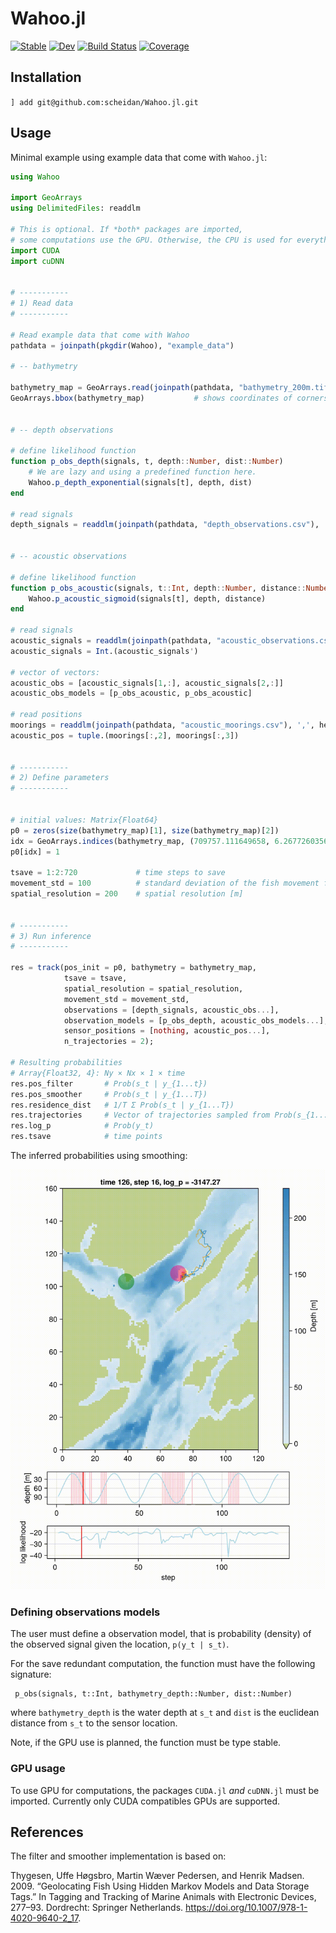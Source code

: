 # Wahoo.jl

[![Stable](https://img.shields.io/badge/docs-stable-blue.svg)](https://scheidan.github.io/Wahoo.jl/stable/)
[![Dev](https://img.shields.io/badge/docs-dev-blue.svg)](https://scheidan.github.io/Wahoo.jl/dev/)
[![Build Status](https://github.com/scheidan/Wahoo.jl/actions/workflows/CI.yml/badge.svg?branch=main)](https://github.com/scheidan/Wahoo.jl/actions/workflows/CI.yml?query=branch%3Amain)
[![Coverage](https://codecov.io/gh/scheidan/Wahoo.jl/branch/main/graph/badge.svg)](https://codecov.io/gh/scheidan/Wahoo.jl)

## Installation

`] add git@github.com:scheidan/Wahoo.jl.git`

## Usage

Minimal example using example data that come with `Wahoo.jl`:

```Julia
using Wahoo

import GeoArrays
using DelimitedFiles: readdlm

# This is optional. If *both* packages are imported,
# some computations use the GPU. Otherwise, the CPU is used for everything.
import CUDA
import cuDNN


# -----------
# 1) Read data
# -----------

# Read example data that come with Wahoo
pathdata = joinpath(pkgdir(Wahoo), "example_data")

# -- bathymetry

bathymetry_map = GeoArrays.read(joinpath(pathdata, "bathymetry_200m.tif"))
GeoArrays.bbox(bathymetry_map)           # shows coordinates of corners


# -- depth observations

# define likelihood function
function p_obs_depth(signals, t, depth::Number, dist::Number)
	# We are lazy and using a predefined function here.
    Wahoo.p_depth_exponential(signals[t], depth, dist)
end

# read signals
depth_signals = readdlm(joinpath(pathdata, "depth_observations.csv"), ',', header=true)[1][:,2]


# -- acoustic observations

# define likelihood function
function p_obs_acoustic(signals, t::Int, depth::Number, distance::Number)
    Wahoo.p_acoustic_sigmoid(signals[t], depth, distance)
end

# read signals
acoustic_signals = readdlm(joinpath(pathdata, "acoustic_observations.csv"), ',', header=true)[1][:,2:3]
acoustic_signals = Int.(acoustic_signals')

# vector of vectors:
acoustic_obs = [acoustic_signals[1,:], acoustic_signals[2,:]]
acoustic_obs_models = [p_obs_acoustic, p_obs_acoustic]

# read positions
moorings = readdlm(joinpath(pathdata, "acoustic_moorings.csv"), ',', header=true)[1]
acoustic_pos = tuple.(moorings[:,2], moorings[:,3])


# -----------
# 2) Define parameters
# -----------


# initial values: Matrix{Float64}
p0 = zeros(size(bathymetry_map)[1], size(bathymetry_map)[2])
idx = GeoArrays.indices(bathymetry_map, (709757.111649658, 6.26772603565296e6)) # last known location of the fish
p0[idx] = 1

tsave = 1:2:720             # time steps to save
movement_std = 100          # standard deviation of the fish movement for one time step [m]
spatial_resolution = 200    # spatial resolution [m]


# -----------
# 3) Run inference
# -----------

res = track(pos_init = p0, bathymetry = bathymetry_map,
            tsave = tsave,
            spatial_resolution = spatial_resolution,
            movement_std = movement_std,
            observations = [depth_signals, acoustic_obs...],
            observation_models = [p_obs_depth, acoustic_obs_models...],
            sensor_positions = [nothing, acoustic_pos...],
			n_trajectories = 2);

# Resulting probabilities
# Array{Float32, 4}: Ny × Nx × 1 × time
res.pos_filter       # Prob(s_t | y_{1...t})
res.pos_smoother     # Prob(s_t | y_{1...T})
res.residence_dist   # 1/T Σ Prob(s_t | y_{1...T})
res.trajectories     # Vector of trajectories sampled from Prob(s_{1...T} | y_{1...T})
res.log_p            # Prob(y_t)
res.tsave            # time points
```

The inferred probabilities using smoothing:

![animated probabilities](docs/assets/smoothing_animated.gif)


### Defining observations models

The user must define a observation model, that is probability (density) of
the observed signal given the location, `p(y_t | s_t)`.

For the save redundant computation, the function must have the following signature:
```
 p_obs(signals, t::Int, bathymetry_depth::Number, dist::Number)
```
where `bathymetry_depth` is the water depth at `s_t` and `dist` is the euclidean
distance from `s_t` to the sensor location.

Note, if the GPU use is planned, the function must be type stable.


### GPU usage

To use GPU for computations, the packages `CUDA.jl` _and_ `cuDNN.jl`
must be imported. Currently only CUDA compatibles GPUs are supported.


## References

The filter and smoother implementation is based on:

Thygesen, Uffe Høgsbro, Martin Wæver Pedersen, and Henrik
Madsen. 2009. “Geolocating Fish Using Hidden Markov Models and Data Storage Tags.” In Tagging and Tracking of Marine Animals with Electronic Devices, 277–93. Dordrecht: Springer Netherlands. https://doi.org/10.1007/978-1-4020-9640-2_17.
